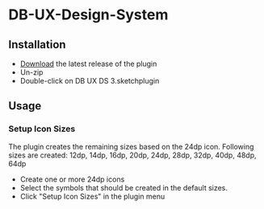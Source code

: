 # DB-UX-Design-System

## Installation

- [Download](../../releases/latest/download/DB-UX-DS-3.sketchplugin.zip) the latest release of the plugin
- Un-zip
- Double-click on DB UX DS 3.sketchplugin

## Usage

### Setup Icon Sizes

The plugin creates the remaining sizes based on the 24dp icon.
Following sizes are created: 12dp, 14dp, 16dp, 20dp, 24dp, 28dp, 32dp, 40dp, 48dp, 64dp
- Create one or more 24dp icons
- Select the symbols that should be created in the default sizes.
- Click "Setup Icon Sizes" in the plugin menu
